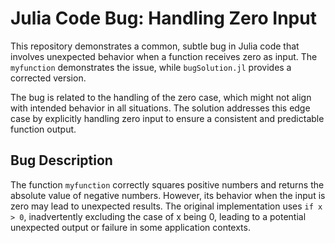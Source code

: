 # Julia Code Bug: Handling Zero Input

This repository demonstrates a common, subtle bug in Julia code that involves unexpected behavior when a function receives zero as input. The `myfunction` demonstrates the issue, while `bugSolution.jl` provides a corrected version.

The bug is related to the handling of the zero case, which might not align with intended behavior in all situations. The solution addresses this edge case by explicitly handling zero input to ensure a consistent and predictable function output. 

## Bug Description
The function `myfunction` correctly squares positive numbers and returns the absolute value of negative numbers. However, its behavior when the input is zero may lead to unexpected results. The original implementation uses `if x > 0`, inadvertently excluding the case of x being 0, leading to a potential unexpected output or failure in some application contexts.